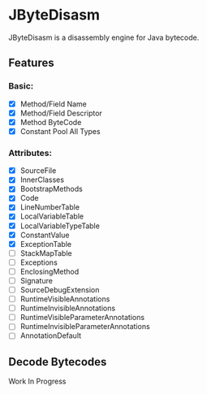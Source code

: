 # JByteDisasm

JByteDisasm is a disassembly engine for Java bytecode.

## Features

### Basic:
- [X] Method/Field Name
- [X] Method/Field Descriptor
- [X] Method ByteCode
- [X] Constant Pool All Types

### Attributes:
- [X] SourceFile
- [X] InnerClasses
- [X] BootstrapMethods
- [X] Code
- [X] LineNumberTable
- [X] LocalVariableTable
- [X] LocalVariableTypeTable
- [X] ConstantValue
- [X] ExceptionTable
- [ ] StackMapTable
- [ ] Exceptions
- [ ] EnclosingMethod
- [ ] Signature
- [ ] SourceDebugExtension
- [ ] RuntimeVisibleAnnotations
- [ ] RuntimeInvisibleAnnotations
- [ ] RuntimeVisibleParameterAnnotations
- [ ] RuntimeInvisibleParameterAnnotations
- [ ] AnnotationDefault

## Decode Bytecodes
Work In Progress
